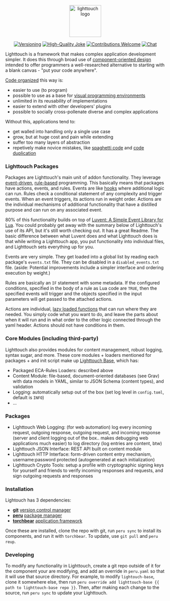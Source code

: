 <p align="center"><img width="100" src="https://i.imgur.com/zwjfmrF.png" alt="lighttouch logo"></p>

<p align="center">
  <a href="https://github.com/foundpatterns/lighttouch/releases"><img src="https://img.shields.io/badge/version-0.9.9-blue.svg" alt="Versioning"></a>
  <a href="https://github.com/foundpatterns?q=&type=fork&language=lua"><img src="https://requires.io/static/3.5/badges/flat/up-to-date.svg" alt="High-Quality Joke"></a>
  <a href="https://github.com/foundpatterns/lighttouch/issues"><img src="https://img.shields.io/badge/contributions-welcome-brightgreen.svg?style=" alt="Contributions Welcome"></a>
  <a href="https://discord.gg/sWCQxT"><img src="https://img.shields.io/badge/chat-on%20discord-7289da.svg" alt="Chat"></a>
</p>

Lighttouch is a framework that makes complex application development simpler.  It does this through broad use of [component-oriented design](https://en.wikipedia.org/wiki/Component-based_software_engineering) intended to offer programmers a well-researched alternative to starting with a blank canvas - "put your code anywhere".

[Code organized](https://en.wikipedia.org/wiki/Structured_programming) this way is:
- easier to use (to program)
- possible to use as a base for [visual programming environments](https://en.wikipedia.org/wiki/Visual_programming_language) 
- unlimited in its reusability of implementations
- easier to extend with other developers' plugins
- possible to socially cross-pollenate diverse and complex applications

Without this, applications tend to:
- get walled into handling only a single use case
- grow, but at huge cost and pain while extending
- suffer too many layers of abstraction
- repetively make novice mistakes, like [spaghetti code](http://wiki.c2.com/?SpaghettiCode) and [code duplication](http://wiki.c2.com/?DuplicatedCode)

### Lighttouch Packages

Packages are Lighttouch's main unit of addon functionality. They leverage [event-driven](https://en.wikipedia.org/wiki/Event-driven_programming), [rule-based](https://en.wikipedia.org/wiki/Rule-based_system) programming.  This basically means that packages have actions, events, and rules.  Events are like [hooks](https://stackoverflow.com/questions/467557/what-is-meant-by-the-term-hook-in-programming) where additional logic can run.  Rules check a conditional statement of any complexity and trigger events.  When an event triggers, its actions run in weight order.  Actions are the individual mechanisms of additional functionality that have a distilled purpose and can run on any associated event.

80% of this functionality builds on top of [Luvent: A Simple Event Library for Lua](https://github.com/ejmr/Luvent).  You could probably get away with the summary below of Lighttouch's use of its API, but it's still worth checking out.  It has a great Readme.  The basic difference between what Luvent does and what Lighttouch does is that while writing a Lighttouch app, you put functionality into individual files, and Lighttouch sets everything up for you.

Events are very simple.  They get loaded into a global list by reading each package's `events.txt` file.  They can be disabled in a `disabled_events.txt` file.  (aside: Potential improvements include a simpler interface and ordering execution by weight.)

Rules are basically an `IF` statement with some metadata.  If the configured conditions, specified in the body of a rule as Lua code are `TRUE`, then the specified events will trigger and the objects specified in the input parameters will get passed to the attached actions.

Actions are individual, [lazy loaded functions](https://whatis.techtarget.com/definition/lazy-loading-dynamic-function-loading) that can run where they are needed.  You simply code what you want to do, and leave the parts about when it will run and in what order to the other logic connected through the yaml header.  Actions should not have conditions in them.

### Core Modules (including third-party)

Lighttouch also provides modules for content management, robust logging, syntax sugar, and more.  These core modules + loaders mentioned for packages + and init script make up [Lighttouch Base](https://github.com/foundpatterns/lighttouch-base), which has:
- Packaged ECA-Rules Loaders: described above
- Content Module: file-based, document-oriented databases (see Grav) with data models in YAML, similar to JSON Schema (content types), and validation
- Logging: automatically setup out of the box (set log level in `config.toml`, default is `INFO`)
- ...

### Packages

- Lighttouch Web Logging:  (for web automation) log every incoming request, outgoing response, outgoing request, and incoming response (server and client logging out of the box.. makes debugging web applications much easier) to log directory (log entries are content, btw)
- Lighttouch JSON Interface: REST API built on content module
- Lighttouch HTTP Interface: form-driven content entry mechanism, username:password protected (autogenerated at each initialization)
- Lighttouch Crypto Tools: setup a profile with cryptographic signing keys for yourself and friends to verify incoming responses and requests, and sign outgoing requests and responses

### Installation

Lightouch has 3 dependencies:
* **[git](https://git-scm.com)** [version control manager](https://en.wikipedia.org/wiki/Version_control)
* **[peru](https://github.com/buildinspace/peru)** [package manager](https://en.wikipedia.org/wiki/Package_manager)
* **[torchbear](https://github.com/foundpatterns/torchbear)** [application framework](https://stackoverflow.com/questions/4241919/what-is-meant-by-application-framework)

Once these are installed, clone the repo with git, run `peru sync` to install its components, and run it with `torchbear`.  To update, use `git pull` and `peru reup`.

### Developing

To modify any functionality in Lighttouch, create a git repo outside of it for the component your are modifying, and add an override in `peru.yaml` so that it will use that source directory.  For example, to modify `lightouch-base`, clone it somewhere else, then run `peru override add lighttouch-base {{ path to lighttouch-base repo }}`.  Then, after making each change to the source, run `peru sync` to update your Lighttouch.
